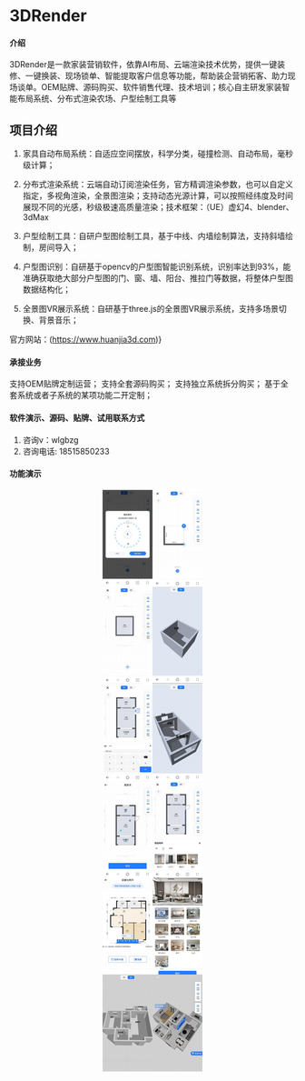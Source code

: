 # 3DRender

#### 介绍
3DRender是一款家装营销软件，依靠AI布局、云端渲染技术优势，提供一键装修、一键换装、现场锁单、智能提取客户信息等功能，帮助装企营销拓客、助力现场谈单。OEM贴牌、源码购买、软件销售代理、技术培训；核心自主研发家装智能布局系统、分布式渲染农场、户型绘制工具等

## 项目介绍

1. 家具自动布局系统：自适应空间摆放，科学分类，碰撞检测、自动布局，毫秒级计算；

2. 分布式渲染系统：云端自动订阅渲染任务，官方精调渲染参数，也可以自定义指定，多视角渲染，全景图渲染；支持动态光源计算，可以按照经纬度及时间展现不同的光感，秒级极速高质量渲染；技术框架：（UE）虚幻4、blender、3dMax

3. 户型绘制工具：自研户型图绘制工具，基于中线、内墙绘制算法，支持斜墙绘制，房间导入；

4. 户型图识别：自研基于opencv的户型图智能识别系统，识别率达到93%，能准确获取绝大部分户型图的门、窗、墙、阳台、推拉门等数据，将整体户型图数据结构化；

5. 全景图VR展示系统：自研基于three.js的全景图VR展示系统，支持多场景切换、背景音乐；

官方网站：(https://www.huanjia3d.com)}

#### 承接业务

支持OEM贴牌定制运营；
支持全套源码购买；
支持独立系统拆分购买；
基于全套系统或者子系统的某项功能二开定制；

#### 软件演示、源码、贴牌、试用联系方式

1.  咨询v：wlgbzg
2.  咨询电话: 18515850233

#### 功能演示
<p align="center">
<img src="https://github.com/wlgbzg/3DRender/blob/main/img/editer.jpg"></img>
</p>
